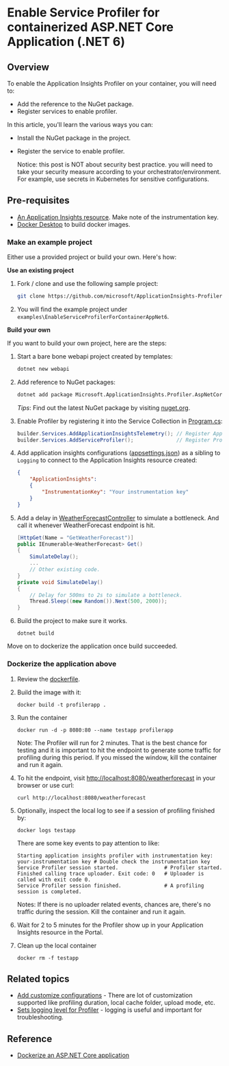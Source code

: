 # Enable Service Profiler for containerized ASP.NET Core Application (.NET 6)

## Overview

To enable the Application Insights Profiler on your container, you will need to:

* Add the reference to the NuGet package.
* Register services to enable profiler.

In this article, you'll learn the various ways you can:
- Install the NuGet package in the project. 
- Register the service to enable profiler.

  Notice: this post is NOT about security best practice. you will need to take your security measure according to your orchestrator/environment. For example, use secrets in Kubernetes for sensitive configurations.

## Pre-requisites

- [An Application Insights resource](https://docs.microsoft.com/en-us/azure/azure-monitor/app/create-new-resource). Make note of the instrumentation key.
- [Docker Desktop](https://www.docker.com/products/docker-desktop/) to build docker images.

### Make an example project

Either use a provided project or build your own. Here's how:

**Use an existing project**

1. Fork / clone and use the following sample project:

    ```bash
    git clone https://github.com/microsoft/ApplicationInsights-Profiler-AspNetCore.git
    ```

2. You will find the example project under `examples\EnableServiceProfilerForContainerAppNet6`.

**Build your own**

If you want to build your own project, here are the steps:

1. Start a bare bone webapi project created by templates:

    ```bash
    dotnet new webapi
    ```

1. Add reference to NuGet packages:

    ```bash
    dotnet add package Microsoft.ApplicationInsights.Profiler.AspNetCore
    ```

    _Tips_: Find out the latest NuGet package by visiting [nuget.org](https://www.nuget.org/packages/Microsoft.ApplicationInsights.Profiler.AspNetCore/).

1. Enable Profiler by registering it into the Service Collection in [Program.cs](./Program.cs):

    ```csharp
    builder.Services.AddApplicationInsightsTelemetry(); // Register Application Insights
    builder.Services.AddServiceProfiler();              // Register Profiler
    ```

1. Add application insights configurations ([appsettings.json](./appsettings.json)) as a sibling to `Logging` to connect to the Application Insights resource created:

    ```json
    {
        "ApplicationInsights":
        {
            "InstrumentationKey": "Your instrumentation key"
        }
    }
    ```


1. Add a delay in [WeatherForecastController](./Controllers/WeatherForecastController.cs) to simulate a bottleneck. And call it whenever WeatherForecast endpoint is hit.

    ```csharp
    [HttpGet(Name = "GetWeatherForecast")]
    public IEnumerable<WeatherForecast> Get()
    {
        SimulateDelay();
        ...
        // Other existing code.
    }
    private void SimulateDelay()
    {
        // Delay for 500ms to 2s to simulate a bottleneck.
        Thread.Sleep((new Random()).Next(500, 2000));
    }
    ```

1. Build the project to make sure it works.

    ```shell
    dotnet build
    ```

Move on to dockerize the application once build succeeded.

### Dockerize the application above

1. Review the [dockerfile](./dockerfile).
1. Build the image with it:

    ```shell
    docker build -t profilerapp .
    ```
1. Run the container

    ```shell
    docker run -d -p 8080:80 --name testapp profilerapp
    ```

    Note: The Profiler will run for 2 minutes. That is the best chance for testing and it is important to hit the endpoint to generate some traffic for profiling during this period. If you missed the window, kill the container and run it again.

1. To hit the endpoint, visit <http://localhost:8080/weatherforecast> in your browser or use curl:

    ```shell
    curl http://localhost:8080/weatherforecast
    ```

1. Optionally, inspect the local log to see if a session of profiling finished by:

    ```shell
    docker logs testapp
    ```

    There are some key events to pay attention to like:

    ```shell
    Starting application insights profiler with instrumentation key: your-instrumentation key # Double check the instrumentation key
    Service Profiler session started.               # Profiler started.
    Finished calling trace uploader. Exit code: 0   # Uploader is called with exit code 0.
    Service Profiler session finished.              # A profiling session is completed.
    ```

    Notes: If there is no uploader related events, chances are, there's no traffic during the session. Kill the container and run it again.

1. Wait for 2 to 5 minutes for the Profiler show up in your Application Insights resource in the Portal.

1. Clean up the local container

    ```shell
    docker rm -f testapp
    ```

## Related topics

* [Add customize configurations](../../Configurations.md) - There are lot of customization supported like profiling duration, local cache folder, upload mode, etc.
* [Sets logging level for Profiler](../../Configurations.md##sets-the-logging-level-for-profiler) - logging is useful and important for troubleshooting.

## Reference

* [Dockerize an ASP.NET Core application](https://docs.docker.com/samples/dotnetcore/)
